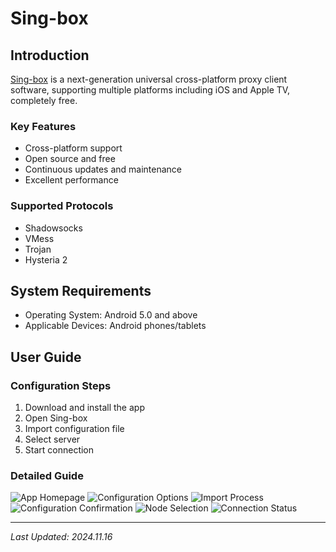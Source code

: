# Sing-box

## Introduction

[Sing-box](https://github.com/SagerNet/sing-box/releases/download/v1.10.1/SFA-1.10.1-universal.apk) is a next-generation universal cross-platform proxy client software, supporting multiple platforms including iOS and Apple TV, completely free.

### Key Features

- Cross-platform support
- Open source and free
- Continuous updates and maintenance
- Excellent performance

### Supported Protocols

- Shadowsocks
- VMess
- Trojan
- Hysteria 2

## System Requirements

- Operating System: Android 5.0 and above
- Applicable Devices: Android phones/tablets

## User Guide

### Configuration Steps

1. Download and install the app
2. Open Sing-box
3. Import configuration file
4. Select server
5. Start connection

### Detailed Guide

![App Homepage](singbox-01.png)
![Configuration Options](singbox-02.jpg)
![Import Process](singbox-03.jpg)
![Configuration Confirmation](singbox-04.jpg)
![Node Selection](singbox-05.jpg)
![Connection Status](singbox-06.jpg)

---
*Last Updated: 2024.11.16*
